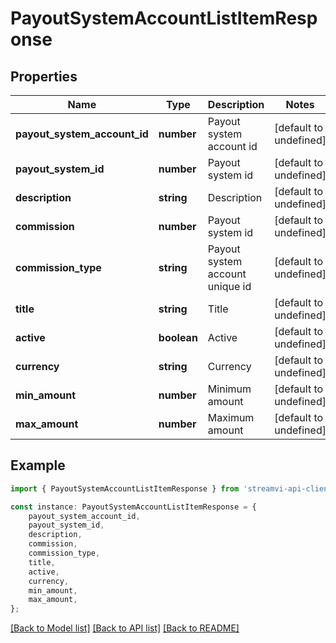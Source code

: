# PayoutSystemAccountListItemResponse


## Properties

Name | Type | Description | Notes
------------ | ------------- | ------------- | -------------
**payout_system_account_id** | **number** | Payout system account id | [default to undefined]
**payout_system_id** | **number** | Payout system id | [default to undefined]
**description** | **string** | Description | [default to undefined]
**commission** | **number** | Payout system id | [default to undefined]
**commission_type** | **string** | Payout system account unique id | [default to undefined]
**title** | **string** | Title | [default to undefined]
**active** | **boolean** | Active | [default to undefined]
**currency** | **string** | Currency | [default to undefined]
**min_amount** | **number** | Minimum amount | [default to undefined]
**max_amount** | **number** | Maximum amount | [default to undefined]

## Example

```typescript
import { PayoutSystemAccountListItemResponse } from 'streamvi-api-client';

const instance: PayoutSystemAccountListItemResponse = {
    payout_system_account_id,
    payout_system_id,
    description,
    commission,
    commission_type,
    title,
    active,
    currency,
    min_amount,
    max_amount,
};
```

[[Back to Model list]](../README.md#documentation-for-models) [[Back to API list]](../README.md#documentation-for-api-endpoints) [[Back to README]](../README.md)
